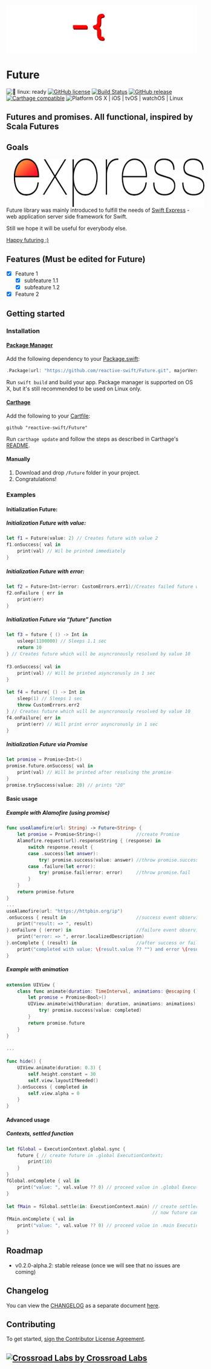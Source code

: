 [![by Crossroad Labs](./header.png)](http://www.crossroadlabs.xyz/)

# Future

![🐧 linux: ready](https://img.shields.io/badge/%F0%9F%90%A7%20linux-ready-red.svg)
[![GitHub license](https://img.shields.io/badge/license-Apache%202.0-lightgrey.svg?style=flat)](https://raw.githubusercontent.com/reactive-swift/Future/master/LICENSE)
[![Build Status](https://travis-ci.org/reactive-swift/Future.svg?branch=master)](https://travis-ci.org/reactive-swift/Future)
[![GitHub release](https://img.shields.io/github/release/reactive-swift/Future.svg)](https://github.com/reactive-swift/Future/releases)
[![Carthage compatible](https://img.shields.io/badge/Carthage-compatible-4BC51D.svg?style=flat)](https://github.com/Carthage/Carthage)
![Platform OS X | iOS | tvOS | watchOS | Linux](https://img.shields.io/badge/platform-Linux%20%7C%20OS%20X%20%7C%20iOS%20%7C%20tvOS%20%7C%20watchOS-orange.svg)

## Futures and promises. All functional, inspired by Scala Futures

## Goals

[<img align="left" src="https://raw.githubusercontent.com/crossroadlabs/Express/master/logo-full.png" hspace="20" height=128>](https://github.com/reactive-swift/Future) Future library was mainly introduced to fulfill the needs of [Swift Express](https://github.com/crossroadlabs/Express) - web application server side framework for Swift.

Still we hope it will be useful for everybody else.

[Happy futuring ;)](#examples)

## Features (Must be edited for Future)

- [x] Feature 1
	- [x] subfeature 1.1
	- [x] subfeature 1.2
- [x] Feature 2

## Getting started

### Installation

#### [Package Manager](https://swift.org/package-manager/)

Add the following dependency to your [Package.swift](https://github.com/apple/swift-package-manager/blob/master/Documentation/Package.swift.md):

```swift
.Package(url: "https://github.com/reactive-swift/Future.git", majorVersion: 0)
```

Run ```swift build``` and build your app. Package manager is supported on OS X, but it's still recommended to be used on Linux only.

#### [Carthage](https://github.com/Carthage/Carthage)
Add the following to your [Cartfile](https://github.com/Carthage/Carthage/blob/master/Documentation/Artifacts.md#cartfile):

```
github "reactive-swift/Future"
```

Run `carthage update` and follow the steps as described in Carthage's [README](https://github.com/Carthage/Carthage#adding-frameworks-to-an-application).

#### Manually
1. Download and drop ```/Future``` folder in your project.  
2. Congratulations!

### Examples

#### Initialization Future:

##### Initialization Future with value:

```swift
let f1 = Future(value: 2) // Creates future with value 2
f1.onSuccess{ val in
    print(val) // Wil be printed immediately
}
```

##### Initialization Future with error:

```swift
let f2 = Future<Int>(error: CustomErrors.err1)//Creates failed future with given error
f2.onFailure { err in
    print(err)
}
```

##### Initialization Future via “future” function

```swift
let f3 = future { () -> Int in 
    usleep(1100000) // Sleeps 1.1 sec
    return 10
} // Creates future which will be asyncronously resolved by value 10

f3.onSuccess{ val in
    print(val) // Will be printed asyncronusly in 1 sec
}

let f4 = future{ () -> Int in
    sleep(1) // Sleeps 1 sec
    throw CustomErrors.err2
} // Creates future which will be asyncronously resolved by value 10
f4.onFailure{ err in
    print(err) // Will print error asyncronusly in 1 sec
}
```

##### Initialization Future via Promise

```swift
let promise = Promise<Int>()
promise.future.onSuccess{ val in
    print(val) // Will be printed after resolving the promise
}
promise.trySuccess(value: 20) // prints "20"
```

#### Basic usage

#####  Example with Alamofire (using promise)

```swift
func useAlamofire(url: String) -> Future<String> {
    let promise = Promise<String>()             //create Promise        
    Alamofire.request(url).responseString { (response) in 
        switch response.result {
        case .success(let answer):
            try! promise.success(value: answer) //throw promise.success
        case .failure(let error):
            try! promise.fail(error: error)     //throw promise.fail
        }    
    }
    return promise.future
}
...
useAlamofire(url: "https://httpbin.org/ip")
.onSuccess { result in                          //success event observing
    print("result: => ", result)
}.onFailure { (error) in                        //failure event observing
    print("error: => ", error.localizedDescription)
}.onComplete { (result) in                      //after success or failure event observing
    print("completed with value: \(result.value ?? "") and error \(result.error?.localizedDescription ?? "")" )
}
```

##### Example with animation

```swift
extension UIView {
    class func animate(duration: TimeInterval, animations: @escaping () -> Void) -> Future<Bool> {
        let promise = Promise<Bool>()
        UIView.animate(withDuration: duration, animations: animations) { completed in
            try! promise.success(value: completed)
        }
        return promise.future
    }
}

...

func hide() {
    UIView.animate(duration: 0.3) {
        self.height.constant = 30
        self.view.layoutIfNeeded()
    }.onSuccess { completed in
        self.view.alpha = 0
    }
}

```

#### Advanced usage

##### Contexts, settled function

```swift
let fGlobal = ExecutionContext.global.sync {
    future { // create future in .global ExecutionContext;
        print(10)
    }
}
fGlobal.onComplete { val in
    print("value: ", val.value ?? 0) // proceed value in .global ExecutionContext;
}

let fMain = fGlobal.settle(in: ExecutionContext.main) // create settler for .main context
                                                      // now future can proceed in both contexts;
fMain.onComplete { val in
    print("value: ", val.value ?? 0) // proceed value in .main ExecutionContext;
}
```

## Roadmap

* v0.2.0-alpha.2: stable release (once we will see that no issues are coming)

## Changelog

You can view the [CHANGELOG](./CHANGELOG.md) as a separate document [here](./CHANGELOG.md).

## Contributing

To get started, <a href="https://www.clahub.com/agreements/crossroadlabs/Future">sign the Contributor License Agreement</a>.

## [![Crossroad Labs](http://i.imgur.com/iRlxgOL.png?1) by Crossroad Labs](http://www.crossroadlabs.xyz/)